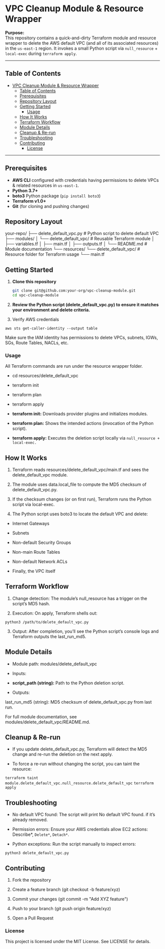 # VPC Cleanup Module & Resource Wrapper

**Purpose:**  
This repository contains a quick-and-dirty Terraform module and resource wrapper to delete the AWS default VPC (and all of its associated resources) in the `us-east-1` region. It invokes a small Python script via `null_resource` + `local-exec` during `terraform apply`.

---

## Table of Contents

- [VPC Cleanup Module \& Resource Wrapper](#vpc-cleanup-module--resource-wrapper)
  - [Table of Contents](#table-of-contents)
  - [Prerequisites](#prerequisites)
  - [Repository Layout](#repository-layout)
  - [Getting Started](#getting-started)
    - [Usage](#usage)
  - [How It Works](#how-it-works)
  - [Terraform Workflow](#terraform-workflow)
  - [Module Details](#module-details)
  - [Cleanup \& Re-run](#cleanup--re-run)
  - [Troubleshooting](#troubleshooting)
  - [Contributing](#contributing)
    - [License](#license)

---

## Prerequisites

- **AWS CLI** configured with credentials having permissions to delete VPCs & related resources in `us-east-1`.  
- **Python 3.7+**  
- **boto3** Python package (`pip install boto3`)  
- **Terraform v1.0+**  
- **Git** (for cloning and pushing changes)

## Repository Layout

your-repo/
├── delete_default_vpc.py            # Python script to delete default VPC
├── modules/
│   └── delete_default_vpc/         # Reusable Terraform module
│       ├── variables.tf
│       ├── main.tf
│       ├── outputs.tf
│       └── README.md               # Module documentation
└── resources/
    └── delete_default_vpc/         # Resource folder for Terraform usage
        └── main.tf


## Getting Started

1. **Clone this repository**

   ```bash
   git clone git@github.com:your-org/vpc-cleanup-module.git
   cd vpc-cleanup-module

2. **Review the Python script (delete_default_vpc.py) to ensure it matches your environment and delete criteria.**

3. Verify AWS credentials

```aws sts get-caller-identity --output table```

Make sure the IAM identity has permissions to delete VPCs, subnets, IGWs, SGs, Route Tables, NACLs, etc.

### Usage

All Terraform commands are run under the resource wrapper folder.

- cd resources/delete_default_vpc
- terraform init
- terraform plan
- terraform apply

- **terraform init:** Downloads provider plugins and initializes modules.

- **terraform plan:** Shows the intended actions (invocation of the Python script).

- **terraform apply:** Executes the deletion script locally via `null_resource + local-exec.`

## How It Works

1. Terraform reads resources/delete_default_vpc/main.tf and sees the delete_default_vpc module.

2. The module uses data.local_file to compute the MD5 checksum of delete_default_vpc.py.

3. If the checksum changes (or on first run), Terraform runs the Python script via local-exec.

4. The Python script uses boto3 to locate the default VPC and delete:

- Internet Gateways

- Subnets

- Non-default Security Groups

- Non-main Route Tables

- Non-default Network ACLs

- Finally, the VPC itself

## Terraform Workflow

1. Change detection: The module’s null_resource has a trigger on the script’s MD5 hash.

2. Execution: On apply, Terraform shells out:

`python3 /path/to/delete_default_vpc.py`

3. Output: After completion, you’ll see the Python script’s console logs and Terraform outputs the last_run_md5.

## Module Details

- Module path: modules/delete_default_vpc

- Inputs:

- **script_path (string):** Path to the Python deletion script.

- Outputs:

last_run_md5 (string): MD5 checksum of delete_default_vpc.py from last run.

For full module documentation, see modules/delete_default_vpc/README.md.

## Cleanup & Re-run

- If you update delete_default_vpc.py, Terraform will detect the MD5 change and re-run the deletion on the next apply.

- To force a re-run without changing the script, you can taint the resource:

`terraform taint module.delete_default_vpc.null_resource.delete_default_vpc`
`terraform apply`

## Troubleshooting

- No default VPC found: The script will print No default VPC found. if it’s already removed.

- Permission errors: Ensure your AWS credentials allow EC2 actions: Describe*, `Delete*`, `Detach*`.

- Python exceptions: Run the script manually to inspect errors:

`python3 delete_default_vpc.py`

## Contributing

1. Fork the repository

2. Create a feature branch (git checkout -b feature/xyz)

3. Commit your changes (git commit -m "Add XYZ feature")

4. Push to your branch (git push origin feature/xyz)

5. Open a Pull Request

### License

This project is licensed under the MIT License. See LICENSE for details.